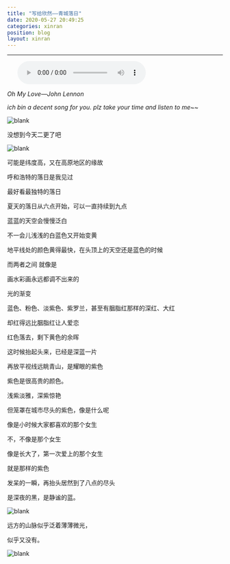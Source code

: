 ```yaml
---
title: "写给欣然——青城落日"
date: 2020-05-27 20:49:25
categories: xinran
position: blog
layout: xinran
---
```


---

<ul class="list-inline text-center">
<audio controls="controls">
    <source src="http://music.163.com/song/media/outer/url?id=1475050.mp3" type="audio/ogg">
    <source src="http://music.163.com/song/media/outer/url?id=1475050.mp3" type="audio/mpeg">
<embed height="50" width="1500" src="http://music.163.com/song/media/outer/url?id=1475050.mp3" />
</audio>
</ul>

*Oh My Love—John Lennon*

*ich bin a decent song for you. plz take your time and listen to me~~*


![blank](/assets/img/placeholder.png)

没想到今天二更了吧

![blank](/assets/img/placeholder.png)

可能是纬度高，又在高原地区的缘故

呼和浩特的落日是我见过

最好看最独特的落日

夏天的落日从六点开始，可以一直持续到九点

蓝蓝的天空会慢慢泛白

不一会儿浅浅的白蓝色又开始变黄

地平线处的颜色黄得最快，在头顶上的天空还是蓝色的时候

而两者之间 就像是

画水彩画永远都调不出来的

光的渐变

蓝色、粉色、淡紫色、紫罗兰，甚至有胭脂红那样的深红、大红

却红得远比胭脂红让人爱恋

红色落去，剩下黄色的余晖

这时候抬起头来，已经是深蓝一片

再放平视线远眺青山，是耀眼的紫色

紫色是很高贵的颜色。

浅紫淡雅，深紫惊艳

但笼罩在城市尽头的紫色，像是什么呢

像是小时候大家都喜欢的那个女生

不，不像是那个女生

像是长大了，第一次爱上的那个女生

就是那样的紫色

发呆的一瞬，再抬头居然到了八点的尽头

是深夜的黑，是静谧的蓝。

![blank](/assets/img/placeholder.png)

远方的山脉似乎泛着薄薄微光，

似乎又没有。

![blank](/assets/img/placeholder.png)

